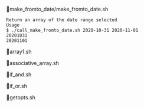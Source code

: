 :page_facing_up:make_fromto_date/make_fromto_date.sh<br>
```
Return an array of the date range selected
Usage
$ ./call_make_fromto_date.sh 2020-10-31 2020-11-01
20201031
20201101
```

:page_facing_up:array1.sh

:page_facing_up:associative_array.sh

:page_facing_up:if_and.sh

:page_facing_up:if_or.sh

:page_facing_up:getopts.sh
